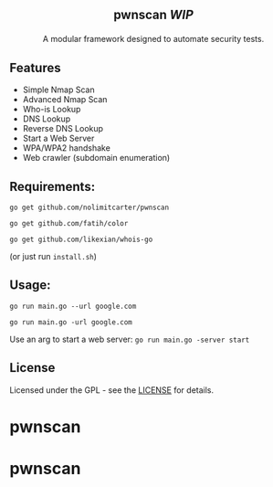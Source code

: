 ## <p align="center">pwnscan *WIP*
</p>

<p align="center">A modular framework designed to automate security tests.</p>

## Features 

* Simple Nmap Scan
* Advanced Nmap Scan
* Who-is Lookup
* DNS Lookup
* Reverse DNS Lookup
* Start a Web Server
* WPA/WPA2 handshake
* Web crawler (subdomain enumeration)

## Requirements: 

`go get github.com/nolimitcarter/pwnscan`

`go get github.com/fatih/color`

`go get github.com/likexian/whois-go`

(or just run `install.sh`) 

## Usage: 

`go run main.go --url google.com`

`go run main.go -url google.com`

Use an arg to start a web server: `go run main.go -server start`

## License

Licensed under the GPL - see the [LICENSE](LICENSE.md) for details.

# pwnscan
# pwnscan
